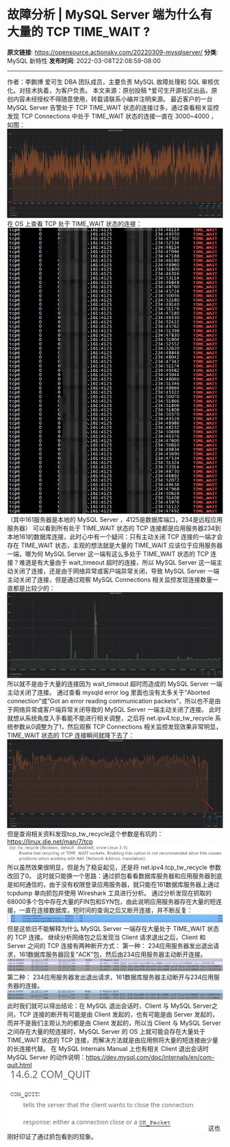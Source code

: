 # 故障分析 | MySQL Server 端为什么有大量的 TCP TIME_WAIT ?

**原文链接**: https://opensource.actionsky.com/20220309-mysqlserver/
**分类**: MySQL 新特性
**发布时间**: 2022-03-08T22:08:59-08:00

---

作者：李鹏博
爱可生 DBA 团队成员，主要负责 MySQL 故障处理和 SQL 审核优化。对技术执着，为客户负责。
本文来源：原创投稿
*爱可生开源社区出品，原创内容未经授权不得随意使用，转载请联系小编并注明来源。
最近客户的一台 MySQL Server 告警处于 TCP TIME_WAIT 状态的连接过多，通过查看相关监控发现 TCP Connections 中处于 TIME_WAIT 状态的连接一直在 3000~4000 ，如图：
![Image](.img/6066c6a8.png)
在 OS 上查看 TCP 处于 TIME_WAIT 状态的连接：
![Image](.img/7974246f.png)
（其中161服务器是本地的 MySQL Server ，4125是数据库端口，234是远程应用服务器）
可以看到所有处于 TIME_WAIT 状态的 TCP 连接都是应用服务器234到本地161的数据库连接，此时心中有一个疑问：只有主动关闭 TCP 连接的一端才会存在 TIME_WAIT 状态，主观的想法就是大量的 TIME_WAIT 应该位于应用服务器一端，哪为何 MySQL Server 这一端有这么多处于 TIME_WAIT 状态的 TCP 连接？难道是有大量由于 wait_timeout 超时的连接，所以 MySQL Server 这一端主动关闭了连接，还是由于网络异常或客户端异常关闭，导致 MySQL Server 一端主动关闭了连接，但是通过观察 MySQL Connections 相关监控发现连接数量一直都是比较少的：
![Image](.img/0a218b4a.png)
所以就不是由于大量的连接因为 wait_timeout 超时而造成的 MySQL Server 一端主动关闭了连接。
通过查看 mysqld error log 里面也没有太多关于“Aborted connection”或“Got an error reading communication packets”，所以也不是由于网络异常或客户端异常关闭导致的 MySQL Server 一端主动关闭了连接。
此时就想从系统角度入手看能不能进行相关调整，之后将 net.ipv4.tcp_tw_recycle 系统参数从0调整为了1，然后观察 TCP Connections 相关监控发现效果非常明显，TIME_WAIT 状态的 TCP 连接瞬间就降下去了：
![Image](.img/0881e804.png)
但是查询相关资料发现tcp_tw_recycle这个参数是有坑的：https://linux.die.net/man/7/tcp
![Image](.img/c5c8d3ae.png)
所以虽然效果很明显，但是为了稳妥起见，还是将 net.ipv4.tcp_tw_recycle 参数改回了0。
这时就只能换一个思路：通过抓包看看数据库服务器和应用服务器到底是如何通信的，由于没有权限登录应用服务器，就只能在161数据库服务器上通过 tcpdump 单向抓包并使用 Wireshark 工具进行分析。
通过分析发现在抓取的68000多个包中存在大量的FIN包和SYN包，由此说明应用服务器存在大量的短连接，一直在连接数据库，短时间的查询之后又断开连接，并不断反复：
![Image](.img/63a7226c.png)
但是这依旧不能解释为什么 MySQL Server 一端存在大量处于 TIME_WAIT 状态的 TCP 连接。
继续分析网络包之后发现当 Client 请求退出之后，Client 和 Server 之间的 TCP 连接有两种断开方式：
第一种：
234应用服务器发出退出请求，161数据库服务器回复“ACK”包，然后由234应用服务器主动断开连接。
![Image](.img/3c84459c.png)
第二种：
234应用服务器发出退出请求，161数据库服务器主动断开与234应用服务器的连接。
![Image](.img/19cc0ae6.png)
此时我们就可以得出结论：在 MySQL 退出会话时，Client 与 MySQL Server之 间，TCP 连接的断开有可能是由 Client 发起的，也有可能是由 Server 发起的，而并不是我们主观认为的都是由 Client 发起的，所以当 Client 与 MySQL Server 之间存在大量的短连接时，MySQL Server 的 OS 上就可能会存在大量处于 TIME_WAIT 状态的 TCP 连接，而解决方法就是由应用侧将大量的短连接由少量的长连接代替。
在 MySQL Internals Manual 上也有相关 Client 退出会话时 MySQL Server 的动作说明：https://dev.mysql.com/doc/internals/en/com-quit.html
![Image](.img/72af4c57.png)
这也刚好印证了通过抓包看到的现象。